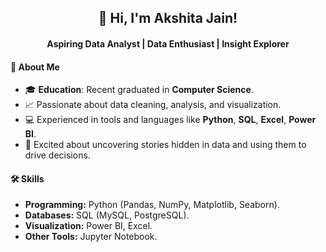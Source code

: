<h2 align="center">👋 Hi, I'm Akshita Jain!</h2>
<h4 align="center">Aspiring Data Analyst | Data Enthusiast | Insight Explorer</h4>

#### 🌟 About Me
- 🎓 **Education**: Recent graduated in **Computer Science**.
- 📈 Passionate about data cleaning, analysis, and visualization.
- 💻 Experienced in tools and languages like **Python**, **SQL**, **Excel**, **Power BI**.
- 🌟 Excited about uncovering stories hidden in data and using them to drive decisions.

#### 🛠️ Skills  
- **Programming:** Python (Pandas, NumPy, Matplotlib, Seaborn).
- **Databases:** SQL (MySQL, PostgreSQL).
- **Visualization:** Power BI, Excel.
- **Other Tools:** Jupyter Notebook. 
